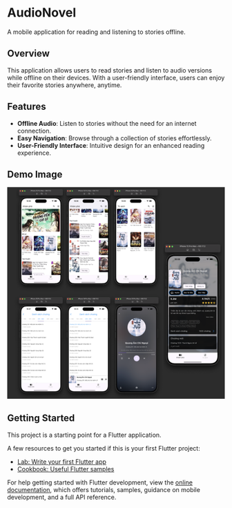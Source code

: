 # AudioNovel

A mobile application for reading and listening to stories offline.

## Overview

This application allows users to read stories and listen to audio versions while offline on their devices. With a user-friendly interface, users can enjoy their favorite stories anywhere, anytime.

## Features

- **Offline Audio**: Listen to stories without the need for an internet connection.
- **Easy Navigation**: Browse through a collection of stories effortlessly.
- **User-Friendly Interface**: Intuitive design for an enhanced reading experience.

## Demo Image

![Demo Image](assets/thumb/thumb.png)

## Getting Started

This project is a starting point for a Flutter application.

A few resources to get you started if this is your first Flutter project:

- [Lab: Write your first Flutter app](https://docs.flutter.dev/get-started/codelab)
- [Cookbook: Useful Flutter samples](https://docs.flutter.dev/cookbook)

For help getting started with Flutter development, view the [online documentation](https://docs.flutter.dev/), which offers tutorials, samples, guidance on mobile development, and a full API reference.
